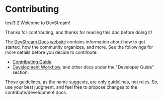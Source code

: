 # Contributing
test3.2
Welcome to DevStream!

Thanks for contributing, and thanks for reading this doc before doing it!

The [DevStream Docs website](https://docs.devstream.io/en/latest/contribute/) contains information about how to get started, how the community organizes, and more. See the followings for more details before you decide to contribute:

- [Contributing Guide](https://docs.devstream.io/en/latest/contributing_guide/).
- [Development Workflow](https://docs.devstream.io/en/latest/development/development-workflow/), and other docs under the "Developer Guide" section.

Those guidelines, as the name suggests, are only guidelines, not rules. So, use your best judgment, and feel free to propose changes to the contribute/development docs.
